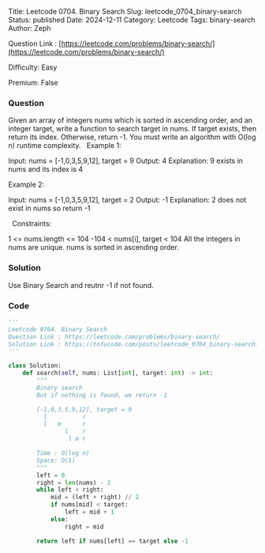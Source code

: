 Title: Leetcode 0704. Binary Search
Slug: leetcode_0704_binary-search
Status: published
Date: 2024-12-11
Category: Leetcode
Tags: binary-search
Author: Zeph

Question Link : [https://leetcode.com/problems/binary-search/](https://leetcode.com/problems/binary-search/)

Difficulty: Easy

Premium: False

### Question
Given an array of integers nums which is sorted in ascending order, and an integer target, write a function to search target in nums. If target exists, then return its index. Otherwise, return -1.
You must write an algorithm with O(log n) runtime complexity.
 
Example 1:

Input: nums = [-1,0,3,5,9,12], target = 9
Output: 4
Explanation: 9 exists in nums and its index is 4

Example 2:

Input: nums = [-1,0,3,5,9,12], target = 2
Output: -1
Explanation: 2 does not exist in nums so return -1

 
Constraints:

1 <= nums.length <= 104
-104 < nums[i], target < 104
All the integers in nums are unique.
nums is sorted in ascending order.

### Solution

Use Binary Search and reutnr -1 if not found.

### Code
```python
'''
Leetcode 0704. Binary Search
Question Link : https://leetcode.com/problems/binary-search/
Solution Link : https://tofucode.com/posts/leetcode_0704_binary-search.html
'''

class Solution:
    def search(self, nums: List[int], target: int) -> int:
        """
        Binary search
        But if nothing is found, we return -1

        [-1,0,3,5,9,12], target = 9
          l          r
          l   m      r
                l    r
                 l m r

        Time : O(log n)
        Space: O(1)
        """
        left = 0
        right = len(nums) - 1
        while left < right:
            mid = (left + right) // 2
            if nums[mid] < target:
                left = mid + 1
            else:
                right = mid

        return left if nums[left] == target else -1

```

